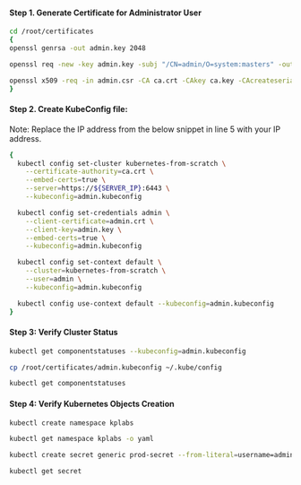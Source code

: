 #### Step 1. Generate Certificate for Administrator User
```sh
cd /root/certificates
{
openssl genrsa -out admin.key 2048

openssl req -new -key admin.key -subj "/CN=admin/O=system:masters" -out admin.csr

openssl x509 -req -in admin.csr -CA ca.crt -CAkey ca.key -CAcreateserial  -out admin.crt -days 1000
}
```

#### Step 2. Create KubeConfig file:

Note: Replace the IP address from the below snippet in line 5 with your IP address.


```sh
{
  kubectl config set-cluster kubernetes-from-scratch \
    --certificate-authority=ca.crt \
    --embed-certs=true \
    --server=https://${SERVER_IP}:6443 \
    --kubeconfig=admin.kubeconfig

  kubectl config set-credentials admin \
    --client-certificate=admin.crt \
    --client-key=admin.key \
    --embed-certs=true \
    --kubeconfig=admin.kubeconfig

  kubectl config set-context default \
    --cluster=kubernetes-from-scratch \
    --user=admin \
    --kubeconfig=admin.kubeconfig

  kubectl config use-context default --kubeconfig=admin.kubeconfig
}
```
#### Step 3: Verify Cluster Status
```sh
kubectl get componentstatuses --kubeconfig=admin.kubeconfig

cp /root/certificates/admin.kubeconfig ~/.kube/config

kubectl get componentstatuses
```
#### Step 4: Verify Kubernetes Objects Creation
```sh
kubectl create namespace kplabs

kubectl get namespace kplabs -o yaml

kubectl create secret generic prod-secret --from-literal=username=admin --from-literal=password=password123

kubectl get secret
```
